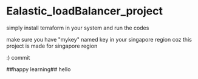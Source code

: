 # Ealastic_loadBalancer_project

simply install terraform in your system and run the codes

make sure you have "mykey" named key in your singapore region coz this project is made for singapore region 

:)
commit

##happy learning##
hello

